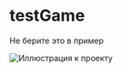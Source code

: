 # testGame

Не берите это в пример

![Иллюстрация к проекту](https://sun9-52.userapi.com/impg/CMUQg4SDcp7yHukjt9ChMfS99vOUZ-xt9NEtug/ZMteNFi_edM.jpg?size=1301x774&quality=96&sign=522eec77310ccf9c182c500a63a15a91&type=album)
